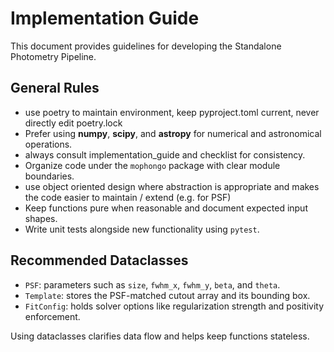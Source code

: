 # Implementation Guide

This document provides guidelines for developing the Standalone Photometry Pipeline.

## General Rules
- use poetry to maintain environment, keep pyproject.toml current, never directly edit poetry.lock
- Prefer using **numpy**, **scipy**, and **astropy** for numerical and astronomical operations.
- always consult implementation_guide and checklist for consistency.
- Organize code under the `mophongo` package with clear module boundaries.
- use object oriented design where abstraction is appropriate and makes the code easier to maintain / extend (e.g. for PSF)
- Keep functions pure when reasonable and document expected input shapes.
- Write unit tests alongside new functionality using `pytest`.


## Recommended Dataclasses
- `PSF`: parameters such as `size`, `fwhm_x`, `fwhm_y`, `beta`, and `theta`.
- `Template`: stores the PSF-matched cutout array and its bounding box.
- `FitConfig`: holds solver options like regularization strength and positivity enforcement.

Using dataclasses clarifies data flow and helps keep functions stateless.

